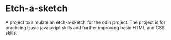 # Etch-a-sketch

A project to simulate an etch-a-sketch for the odin project.
The project is for practicing basic javascript skills and further improving basic HTML and CSS skills.